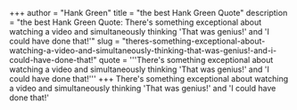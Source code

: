 +++
author = "Hank Green"
title = "the best Hank Green Quote"
description = "the best Hank Green Quote: There's something exceptional about watching a video and simultaneously thinking 'That was genius!' and 'I could have done that!'"
slug = "theres-something-exceptional-about-watching-a-video-and-simultaneously-thinking-that-was-genius!-and-i-could-have-done-that!"
quote = '''There's something exceptional about watching a video and simultaneously thinking 'That was genius!' and 'I could have done that!'''
+++
There's something exceptional about watching a video and simultaneously thinking 'That was genius!' and 'I could have done that!'
